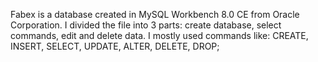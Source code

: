 Fabex is a database created in MySQL Workbench 8.0 CE from Oracle Corporation.																																													 I divided the file into 3 parts: create database, select commands, edit and delete data.
I mostly used commands like: CREATE, INSERT, SELECT, UPDATE, ALTER, DELETE, DROP;
